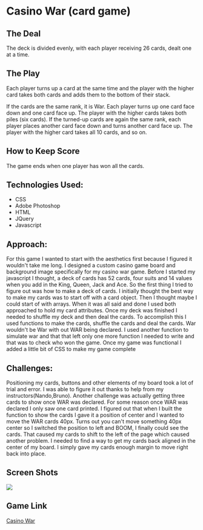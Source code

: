 # Casino War (card game)

## The Deal
The deck is divided evenly, with each player receiving 26 cards, dealt one at a time. 

## The Play
Each player turns up a card at the same time and the player with the higher card takes both cards and adds them to the bottom of their stack.

If the cards are the same rank, it is War. Each player turns up one card face down and one card face up. The player with the higher cards takes both piles (six cards). If the turned-up cards are again the same rank, each player places another card face down and turns another card face up. The player with the higher card takes all 10 cards, and so on.

## How to Keep Score
The game ends when one player has won all the cards.

## Technologies Used:

- CSS
- Adobe Photoshop
- HTML
- JQuery
- Javascript

## Approach:
For this game I wanted to start with the aesthetics first because I figured it wouldn't take me long. I designed a custom casino game board and background image specifically for my casino war game. Before I started my javascript I thought, a deck of cards has 52 cards, four suits and 14 values when you add in the King, Queen, Jack and Ace. So the first thing I tried to figure out was how to make a deck of cards. I initially thought the best way to make my cards was to start off with a card object. Then I thought maybe I could start of with arrays. When it was all said and done I used both approached to hold my card attributes. Once my deck was finished I needed to shuffle my deck and then deal the cards. To accomplish this I used functions to make the cards, shuffle the cards and deal the cards. War wouldn't be War with out WAR being declared. I used another function to simulate war and that that left only one more function I needed to write and that was to check who won the game. Once my game was functional I added a little bit of CSS to make my game complete

## Challenges:
Positioning my cards, buttons and other elements of my board took a lot of trial and error. I was able to figure it out thanks to help from my instructors(Nando,Bruno). Another challenge was actually getting three cards to show once WAR was declared. For some reason once WAR was declared I only saw one card printed. I figured out that when I built the function to show the cards I gave it a position of center and I wanted to move the WAR cards 40px. Turns out you can't move something 40px center so I switched the position to left and BOOM, I finally could see the cards. That caused my cards to shift to the left of the page which caused another problem. I needed to find a way to get my cards back aligned in the center of my board. I simply gave my cards enough margin to move right back into place.

## Screen Shots

![](20652-%5B[Converted]%5B.jpg)

## Game Link
[Casino War](krock07.github.io/Casino_war_project/)








